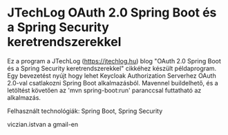 JTechLog OAuth 2.0 Spring Boot és a Spring Security keretrendszerekkel
======================================================================

Ez a program a JTechLog (<https://jtechlog.hu>) blog "OAuth 2.0 Spring Boot és a Spring Security keretrendszerekkel" cikkéhez készült példaprogram.
Egy bevezetést nyújt hogy lehet Keycloak Authorization Serverhez OAuth 2.0-val csatlakozni Spring Boot alkalmazásból. Mavennel buildelhető, és a letöltést követően az
'mvn spring-boot:run' paranccsal futtatható az alkalmazás.

Felhasznált technológiák: Spring Boot, Spring Security

viczian.istvan a gmail-en